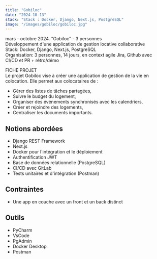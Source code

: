 ```yaml
---
title: "Gobiloc"
date: "2024-10-13"
stack: "Stack : Docker, Django, Next.js, PostgreSQL"
image: "/images/gobiloc/gobiloc.jpg"
---
```


mars - octobre 2024. “Gobiloc” - 3 personnes  
Développement d'une application de gestion locative collaborative  
Stack: Docker, Django, Next.js, PostgreSQL  
Organisation: 3 personnes, 14 jours, en context agile Jira, Github avec CI/CD et PR + rétro/démo

FICHE PROJET  
Le projet Gobiloc vise à créer une application de gestion de la vie en colocation. Elle permet aux colocataires de :
- Gérer des listes de tâches partagées,
- Suivre le budget du logement,
- Organiser des événements synchronisés avec les calendriers,
- Créer et rejoindre des logements,
- Centraliser les documents importants.

## **Notions abordées**
- Django REST Framework
- Next.js
- Docker pour l'intégration et le déploiement
- Authentification JWT
- Base de données relationnelle (PostgreSQL)
- CI/CD avec GitLab
- Tests unitaires et d'intégration (Postman)

## **Contraintes**
- Une app en couche avec un front et un back distinct


## **Outils**
- PyCharm
- VsCode
- PgAdmin
- Docker Desktop
- Postman
